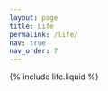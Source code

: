 ```yaml
---
layout: page
title: Life
permalink: /life/
nav: true
nav_order: 7
---
```


<!-- {% include life_search.liquid %} -->

{% include life.liquid %}
